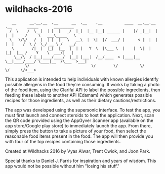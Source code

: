# wildhacks-2016
       __      __.__.__  .__      __  .__    .__          ____  __.__.__  .__       _____       _________ 
      /  \    /  \__|  | |  |   _/  |_|  |__ |__| ______ |    |/ _|__|  | |  |     /     \   ___\_____   \
      \   \/\/   /  |  | |  |   \   __\  |  \|  |/  ___/ |      < |  |  | |  |    /  \ /  \_/ __ \ /   __/
       \        /|  |  |_|  |__  |  | |   Y  \  |\___ \  |    |  \|  |  |_|  |__ /    Y    \  ___/|   |   
        \__/\  / |__|____/____/  |__| |___|  /__/____  > |____|__ \__|____/____/ \____|__  /\___  >___|   
             \/                            \/        \/          \/                      \/     \/<___>   
       
This application is intended to help individuals with known allergies identify possible allergens in the food they're consuming.
It works by taking a photo of the food item, using the Clarifai API to label the possible ingredients, then feeding these labels
to another API (Edamam) which generates possible recipes for those ingredients, as well as their dietary cautions/restrictions.

The app was developed using the supersonic interface. To test the app, you must first launch and connect steroids to host the
application. Next, scan the QR code provided using the AppGyver Scanner app (available on the app store/Google play store) to immediately
launch the app. From there, simply press the button to take a picture of your food, then select the reasonable food items present in the
food. The app will then provide you with four of the top recipes containing those ingredients.

Created at Wildhacks 2016 by Vyas Alwar, Trent Cwiok, and Joon Park.

Special thanks to Daniel J. Farris for inspiration and years of wisdom. This app would not be possible without him "losing his stuff."
